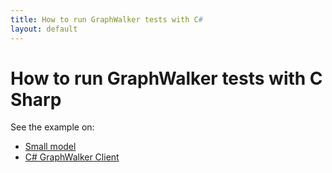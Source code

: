 ```yaml
---
title: How to run GraphWalker tests with C#
layout: default
---
```


# How to run GraphWalker tests with C Sharp

See the example on:

* [Small model](https://github.com/GraphWalker/graphwalker-example/tree/master/c-sharp-websocket/SmallModel)
* [C# GraphWalker Client](https://github.com/GraphWalker/graphwalker-example/tree/master/c-sharp-websocket/gw3-client)

